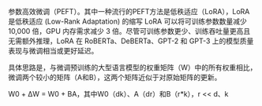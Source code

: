 参数高效微调（PEFT）。其中一种流行的PEFT方法是低秩适应（LoRA），LoRA 是低秩适应 (Low-Rank Adaptation) 的缩写
LoRA 可以将可训练参数数量减少 10,000 倍，GPU 内存需求减少 3 倍。尽管可训练参数更少、训练吞吐量更高且无需额外推理，LoRA 在 RoBERTa、DeBERTa、GPT-2 和 GPT-3 上的模型质量表现与微调相当或更好延迟。

具体思路是，与微调预训练的大型语言模型的权重矩阵（W）中的所有权重相比，微调两个较小的矩阵（A和B），这两个矩阵近似于对原始矩阵的更新。

W0 + ΔW = W0 + BA，其中W0（dk）、A（dr）和B（r*k），r << d、k

